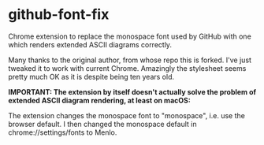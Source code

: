 # github-font-fix

Chrome extension to replace the monospace font used by GitHub with one which renders extended ASCII diagrams correctly.

Many thanks to the original author, from whose repo this is forked. I've just tweaked it to work with current Chrome. Amazingly
the stylesheet seems pretty much OK as it is despite being ten years old.

**IMPORTANT: The extension by itself doesn't actually solve the problem of extended ASCII diagram rendering, at least on macOS:**

The extension changes the monospace font to "monospace", i.e. use the browser default. I then changed the monospace default in
chrome://settings/fonts to Menlo.
